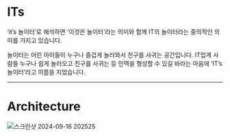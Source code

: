 # ITs
‘it’s 놀이터’로 해석하면 ‘이것은 놀이터’라는 의미와 함께 IT의 놀이터라는 중의적인 의미를 가지고 있습니다.

놀이터는 어린 아이들이 누구나 즐겁게 놀러와서 친구를 사귀는 공간입니다.
IT업계 사람들 누구나 쉽게 놀러오고 친구를 사귀는 등 인맥을 형성할 수 있길 바라는 마음에 ‘IT’s 놀이터’라고 이름을 지었습니다.

---

# Architecture
![스크린샷 2024-09-16 202525](https://github.com/user-attachments/assets/76cecac0-57f8-442f-991f-b4ec16716f76)
